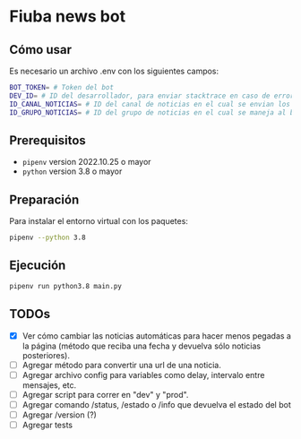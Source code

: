 # Fiuba news bot

## Cómo usar
Es necesario un archivo .env con los siguientes campos:

```sh
BOT_TOKEN= # Token del bot
DEV_ID= # ID del desarrollador, para enviar stacktrace en caso de errores
ID_CANAL_NOTICIAS= # ID del canal de noticias en el cual se envian los mensaje automáticos
ID_GRUPO_NOTICIAS= # ID del grupo de noticias en el cual se maneja al bot
```

## Prerequisitos
- `pipenv` version 2022.10.25 o mayor
- `python` version 3.8 o mayor

## Preparación

Para instalar el entorno virtual con los paquetes:

```sh
pipenv --python 3.8
```

## Ejecución

```sh
pipenv run python3.8 main.py
```

## TODOs

- [x] Ver cómo cambiar las noticias automáticas para hacer menos pegadas a la página (método que reciba una fecha y devuelva sólo noticias posteriores).
- [ ] Agregar método para convertir una url de una noticia.
- [ ] Agregar archivo config para variables como delay, intervalo entre mensajes, etc.
- [ ] Agregar script para correr en "dev" y "prod".
- [ ] Agregar comando /status, /estado o /info que devuelva el estado del bot
- [ ] Agregar /version (?)
- [ ] Agregar tests